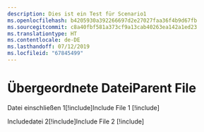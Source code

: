 ```yaml
---
description: Dies ist ein Test für Scenario1
ms.openlocfilehash: b4205930a392266697d2e27027faa36f4b9d67fb
ms.sourcegitcommit: c8a40fbf581a373cf9a13cab40263ea142a1ed23
ms.translationtype: HT
ms.contentlocale: de-DE
ms.lasthandoff: 07/12/2019
ms.locfileid: "67845499"
---
```

# <a name="parent-file"></a><span data-ttu-id="1177d-102">Übergeordnete Datei</span><span class="sxs-lookup"><span data-stu-id="1177d-102">Parent File</span></span>

<span data-ttu-id="1177d-103">Datei einschließen 1[!include[](./includes/Scenario1_includeFile1.md)]</span><span class="sxs-lookup"><span data-stu-id="1177d-103">Include File 1 [!include[](./includes/Scenario1_includeFile1.md)]</span></span>

<span data-ttu-id="1177d-104">Includedatei 2[!include[](./includes/Scenario1_includeFile2.md)]</span><span class="sxs-lookup"><span data-stu-id="1177d-104">Include File 2 [!include[](./includes/Scenario1_includeFile2.md)]</span></span>
